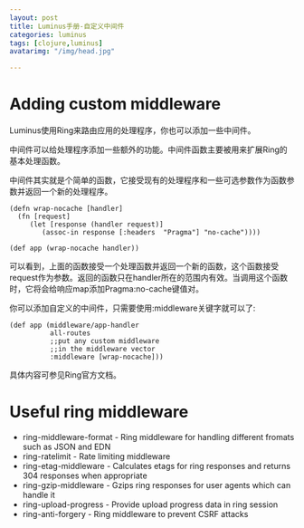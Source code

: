 ```yaml
---
layout: post
title: Luminus手册-自定义中间件
categories: luminus
tags: [clojure,luminus]
avatarimg: "/img/head.jpg"

---
```


Adding custom middleware
========================

Luminus使用Ring来路由应用的处理程序，你也可以添加一些中间件。

中间件可以给处理程序添加一些额外的功能。中间件函数主要被用来扩展Ring的基本处理函数。

中间件其实就是个简单的函数，它接受现有的处理程序和一些可选参数作为函数参数并返回一个新的处理程序。

``` {.clojure}
(defn wrap-nocache [handler]
  (fn [request]
     (let [response (handler request)]
        (assoc-in response [:headers  "Pragma"] "no-cache"))))

(def app (wrap-nocache handler))
```

可以看到，上面的函数接受一个处理函数并返回一个新的函数，这个函数接受request作为参数。返回的函数只在handler所在的范围内有效。当调用这个函数时，它将会给响应map添加Pragma:no-cache键值对。

你可以添加自定义的中间件，只需要使用:middleware关键字就可以了:

``` {.clojure}
(def app (middleware/app-handler
          all-routes
          ;;put any custom middleware
          ;;in the middleware vector
          :middleware [wrap-nocache]))
```

具体内容可参见Ring官方文档。

<!-- more -->

Useful ring middleware
======================

-   ring-middleware-format - Ring middleware for handling different fromats such as JSON and EDN
-   ring-ratelimit - Rate limiting middleware
-   ring-etag-middleware - Calculates etags for ring responses and returns 304 responses when appropriate
-   ring-gzip-middleware - Gzips ring responses for user agents which can handle it
-   ring-upload-progress - Provide upload progress data in ring session
-   ring-anti-forgery - Ring middleware to prevent CSRF attacks

